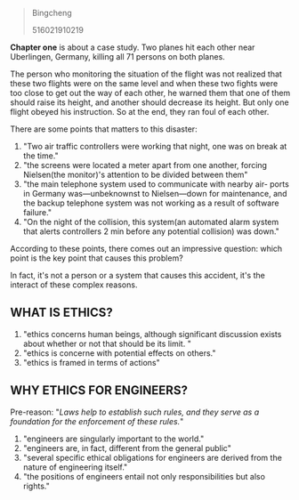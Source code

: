 > Bingcheng
>
> 516021910219

**Chapter one** is about a case study. Two planes hit each other near Uberlingen, Germany, killing all 71 persons on both planes. 

The person who monitoring the situation of the flight was not realized that these two flights were on the same level and when these two fights were too close to get out the way of each other, he warned them that one of them should raise its height, and another should decrease its height. But only one flight obeyed his instruction. So at the end, they ran foul of each other.

There are some points that matters to this disaster:

1. "Two air traffic controllers were working that night, one was on break at the time."
2. "the screens were located a meter apart from one another, forcing Nielsen(the monitor)'s attention to be divided between them"
3. "the main telephone system used to communicate with nearby air-
   ports in Germany was—unbeknownst to Nielsen—down for maintenance, and
   the backup telephone system was not working as a result of software failure."
4. "On the night of the collision, this system(an automated alarm system that alerts controllers 2 min before any potential collision) was down."

According to these points, there comes out an impressive question: which point is the key point that causes this problem?

In fact, it's not a person or a system that causes this accident, it's the interact of  these complex reasons.

## WHAT IS ETHICS?

1. "ethics concerns human beings, although significant discussion exists about whether or not that should be its limit. "
2. "ethics is concerne with potential effects on others."
3. "ethics is framed in terms of actions"

## WHY ETHICS FOR ENGINEERS?

Pre-reason: "*Laws help to establish such rules, and they serve as a foundation for the enforcement of these rules.*"

1. "engineers are singularly important to the world."
2. "engineers are, in fact, different from the general public"
3. "several specific ethical obligations for engineers are derived from the nature of engineering itself."
4. "the positions of engineers entail not only responsibilities but also rights."

